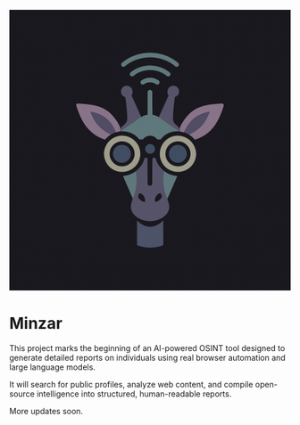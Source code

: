 ![Logo](imgs/Minzar.png)

# **Minzar** 
This project marks the beginning of an AI-powered OSINT tool designed to generate detailed reports on individuals using real browser automation and large language models.

It will search for public profiles, analyze web content, and compile open-source intelligence into structured, human-readable reports.

More updates soon.

